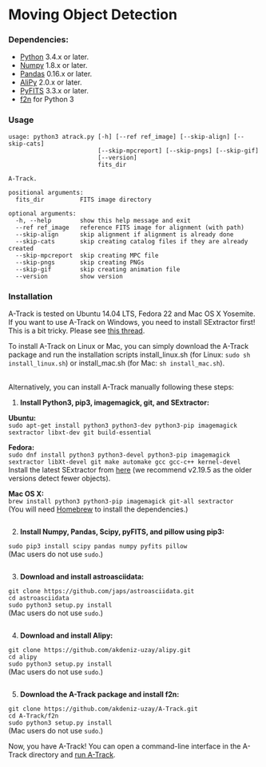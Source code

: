 # Moving Object Detection

### Dependencies:

* [Python](https://www.python.org/) 3.4.x or later.
* [Numpy](http://www.numpy.org/) 1.8.x or later.
* [Pandas](http://pandas.pydata.org/) 0.16.x or later.
* [AliPy](http://obswww.unige.ch/~tewes/alipy/) 2.0.x or later.
* [PyFITS](http://www.stsci.edu/institute/software_hardware/pyfits) 3.3.x or later.
* [f2n](https://github.com/akdeniz-uzay/mod/tree/master/f2n) for Python 3

### <a name="usage"></a> Usage

```
usage: python3 atrack.py [-h] [--ref ref_image] [--skip-align] [--skip-cats]
                         [--skip-mpcreport] [--skip-pngs] [--skip-gif]
                         [--version]
                         fits_dir

A-Track.

positional arguments:
  fits_dir          FITS image directory

optional arguments:
  -h, --help        show this help message and exit
  --ref ref_image   reference FITS image for alignment (with path)
  --skip-align      skip alignment if alignment is already done
  --skip-cats       skip creating catalog files if they are already created
  --skip-mpcreport  skip creating MPC file
  --skip-pngs       skip creating PNGs
  --skip-gif        skip creating animation file
  --version         show version
```

### Installation

A-Track is tested on Ubuntu 14.04 LTS, Fedora 22 and Mac OS X Yosemite. If you want to use A-Track on Windows, you need to install SExtractor first! This is a bit tricky. Please see [this thread](http://www.astromatic.net/forum/showthread.php?tid=948).

To install A-Track on Linux or Mac, you can simply download the A-Track package and run the installation scripts install_linux.sh (for Linux: `sudo sh install_linux.sh`) or install_mac.sh (for Mac: `sh install_mac.sh`).

<br>
Alternatively, you can install A-Track manually following these steps:

1. **Install Python3, pip3, imagemagick, git, and SExtractor:**

  **Ubuntu:**  
  `sudo apt-get install python3 python3-dev python3-pip imagemagick sextractor libxt-dev git build-essential`

  **Fedora:**  
  `sudo dnf install python3 python3-devel python3-pip imagemagick sextractor libXt-devel git make automake gcc gcc-c++ kernel-devel`  
  Install the latest SExtractor from [here](http://www.astromatic.net/download/sextractor/) (we recommend v2.19.5 as the older versions detect fewer objects).

  **Mac OS X:**  
  `brew install python3 python3-pip imagemagick git-all sextractor`  
  (You will need [Homebrew](http://brew.sh) to install the dependencies.)  
  ` `
  
2. **Install Numpy, Pandas, Scipy, pyFITS, and pillow using pip3:**

  `sudo pip3 install scipy pandas numpy pyfits pillow`  
  (Mac users do not use `sudo`.)  
  ` `

3. **Download and install astroasciidata:**  

  `git clone https://github.com/japs/astroasciidata.git`  
  `cd astroasciidata`  
  `sudo python3 setup.py install`  
  (Mac users do not use `sudo`.)  
  ` `

4. **Download and install Alipy:**  

  `git clone https://github.com/akdeniz-uzay/alipy.git`  
  `cd alipy`  
  `sudo python3 setup.py install`  
  (Mac users do not use `sudo`.)  
  ` `

5. **Download the A-Track package and install f2n:**  

  `git clone https://github.com/akdeniz-uzay/A-Track.git`  
  `cd A-Track/f2n`  
  `sudo python3 setup.py install`  
  (Mac users do not use `sudo`.)

Now, you have A-Track! You can open a command-line interface in the A-Track directory and [run A-Track](#usage).
